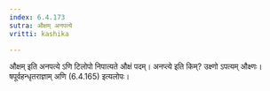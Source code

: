 ```yaml
---
index: 6.4.173
sutra: औक्षम् अनपत्ये
vritti: kashika

---
```

औक्षम् इति अनपत्ये ऽणि टिलोपो निपात्यते औक्षं पदम्। अनप्त्ये इति किम्? उक्ष्णो ऽपत्यम् औक्ष्णः। षपूर्वहन्धृतराज्ञाम् अणि (6.4.165) इत्यलोपः।